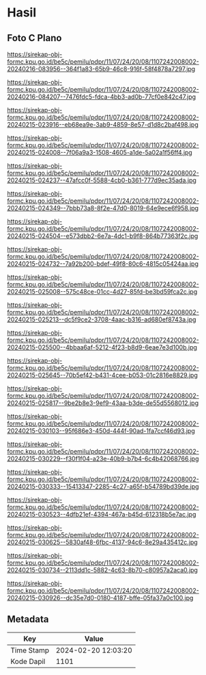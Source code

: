 # Hasil

## Foto C Plano

https://sirekap-obj-formc.kpu.go.id/be5c/pemilu/pdpr/11/07/24/20/08/1107242008002-20240216-083956--364f1a83-65b9-46c8-916f-58f4878a7297.jpg

https://sirekap-obj-formc.kpu.go.id/be5c/pemilu/pdpr/11/07/24/20/08/1107242008002-20240216-084207--7476fdc5-fdca-4bb3-ad0b-77cf0e842c47.jpg

https://sirekap-obj-formc.kpu.go.id/be5c/pemilu/pdpr/11/07/24/20/08/1107242008002-20240215-023916--eb68ea9e-3ab9-4859-8e57-d1d8c2baf498.jpg

https://sirekap-obj-formc.kpu.go.id/be5c/pemilu/pdpr/11/07/24/20/08/1107242008002-20240215-024008--7f06a9a3-1508-4605-a1de-5a02a1f56ff4.jpg

https://sirekap-obj-formc.kpu.go.id/be5c/pemilu/pdpr/11/07/24/20/08/1107242008002-20240215-024237--47afcc0f-5588-4cb0-b361-777d9ec35ada.jpg

https://sirekap-obj-formc.kpu.go.id/be5c/pemilu/pdpr/11/07/24/20/08/1107242008002-20240215-024349--7bbb73a8-8f2e-47d0-8019-64e9ece6f958.jpg

https://sirekap-obj-formc.kpu.go.id/be5c/pemilu/pdpr/11/07/24/20/08/1107242008002-20240215-024504--e573dbb2-6e7a-4dc1-b9f8-864b77363f2c.jpg

https://sirekap-obj-formc.kpu.go.id/be5c/pemilu/pdpr/11/07/24/20/08/1107242008002-20240215-024732--7a92b200-bdef-49f8-80c6-4815c05424aa.jpg

https://sirekap-obj-formc.kpu.go.id/be5c/pemilu/pdpr/11/07/24/20/08/1107242008002-20240215-025008--575c48ce-01cc-4d27-85fd-be3bd59fca2c.jpg

https://sirekap-obj-formc.kpu.go.id/be5c/pemilu/pdpr/11/07/24/20/08/1107242008002-20240215-025213--dc5f9ce2-3708-4aac-b316-ad680ef8743a.jpg

https://sirekap-obj-formc.kpu.go.id/be5c/pemilu/pdpr/11/07/24/20/08/1107242008002-20240215-025500--4bbaa6af-5212-4f23-b8d9-6eae7e3d100b.jpg

https://sirekap-obj-formc.kpu.go.id/be5c/pemilu/pdpr/11/07/24/20/08/1107242008002-20240215-025645--70b5ef42-b431-4cee-b053-01c2816e8829.jpg

https://sirekap-obj-formc.kpu.go.id/be5c/pemilu/pdpr/11/07/24/20/08/1107242008002-20240215-025817--9be2b8e3-9ef9-43aa-b3de-de55d5568012.jpg

https://sirekap-obj-formc.kpu.go.id/be5c/pemilu/pdpr/11/07/24/20/08/1107242008002-20240215-030103--95f686e3-450d-444f-90ad-1fa7ccf46d93.jpg

https://sirekap-obj-formc.kpu.go.id/be5c/pemilu/pdpr/11/07/24/20/08/1107242008002-20240215-030229--f30f1f04-a23e-40b9-b7b4-6c4b42068766.jpg

https://sirekap-obj-formc.kpu.go.id/be5c/pemilu/pdpr/11/07/24/20/08/1107242008002-20240215-030333--15413347-2285-4c27-a65f-b54789bd39de.jpg

https://sirekap-obj-formc.kpu.go.id/be5c/pemilu/pdpr/11/07/24/20/08/1107242008002-20240215-030523--4dfb21ef-4394-467a-b45d-612318b5e7ac.jpg

https://sirekap-obj-formc.kpu.go.id/be5c/pemilu/pdpr/11/07/24/20/08/1107242008002-20240215-030625--5830af48-6fbc-4137-94c6-8e29a435412c.jpg

https://sirekap-obj-formc.kpu.go.id/be5c/pemilu/pdpr/11/07/24/20/08/1107242008002-20240215-030734--2113dd1c-5882-4c63-8b70-c80957a2aca0.jpg

https://sirekap-obj-formc.kpu.go.id/be5c/pemilu/pdpr/11/07/24/20/08/1107242008002-20240215-030926--dc35e7d0-0180-4187-bffe-05fa37a0c100.jpg


## Metadata

| Key        | Value               |
| ---------- | ------------------- |
| Time Stamp | 2024-02-20 12:03:20 |
| Kode Dapil | 1101                |



